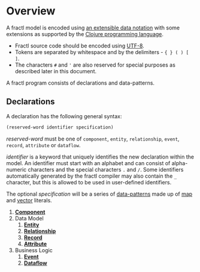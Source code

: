 # Overview

A fractl model is encoded using [an extensible data notation](https://github.com/edn-format/edn)
with some extensions as supported by the [Clojure programming language](https://clojure.org).
* Fractl source code should be encoded using [UTF-8](https://en.wikipedia.org/wiki/UTF-8).
* Tokens are separated by whitespace and by the delimiters - `{ } ( ) [ ]`.
* The characters `#` and `'` are also reserved for special purposes as described later in this document.

A fractl program consists of declarations and data-patterns.

## Declarations
A declaration has the following general syntax:

```clojure
(reserved-word identifier specification)
```

*reserved-word* must be one of `component`, `entity`, `relationship`, `event`, `record`, `attribute` or `dataflow`.

*identifier* is a keyword that uniquely identifies the new declaration within the model. An identifier
must start with an alphabet and can consist of alpha-numeric characters and the special characters `.` and `/`.
Some identifiers automatically generated by the fractl compiler may also contain the `_` character, but this
is allowed to be used in user-defined identifiers.

The optional *specification* will be a series of [data-patterns](#data_patterns) made up of
[map](https://github.com/edn-format/edn#maps) and [vector](https://github.com/edn-format/edn#vectors) literals.


1. **[Component](component.md)**
2. Data Model
    1. **[Entity](data-model/entity.md)**
    2. **[Relationship](data-model/relationship.md)**
    3. **[Record](data-model/record.md)**
    4. **[Attribute](data-model/attribute.md)**
3. Business Logic
    1. **[Event](business-logic/event.md)**
    2. **[Dataflow](business-logic/dataflow.md)**
